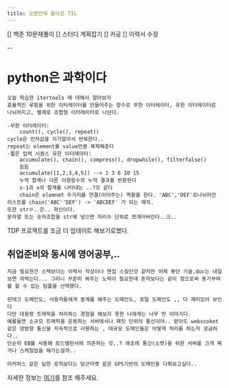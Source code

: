```yaml
---
title: 오랜만에 돌아온 TIL
---
```


[] 백준 10문제풀이
[] 스터디 계획잡기
[] 카공
[] 이력서 수정

--

# python은 과학이다

    오늘 학습한 itertools 에 대해서 알아보자
    효율적인 루핑을 위한 이터레이터를 만들어주는 함수로 무한 이터레이터, 유한 이터레이터로 나뉘어지고, 별계로 조합형 이터레이터로 나뉜다.

    -무한 이터레이터:
        count(), cycle(), repeat()
    cycle은 인자값을 지가알아서 반복한다.. 
    repeat는 element를 value만큼 복제해준다
    -짧은 입력 시퀀스 유한 이터레이터:
        accumulate(), chain(), compress(), dropwhile(), filterfalse()
        등등
        accumulate([1,2,3,4,5]) --> 1 3 6 10 15
        누적 합계나 다른 이항함수의 누적 결과를 반환한다
        x-1과 x의 합계를 나타내는 ..?것 같다
        chain은 elemnet 두가지를 연결(이어주는) 역활을 한다. 'ABC','DEF'로나뉘어진 리스트를 chain('ABC''DEF') -> 'ABCDEF' 가 되는 매직.
    또한 strㅇ..은.. 혁신이다.
    문자열 또는 숫자조합을 str에 넣으면 자리수 단위로 쪼개어버린다..크..

 
 
 
TDP 프로젝트를 조금 더 업데이트 해보기로했다.
## 취업준비와 동시에 영어공부,..
    
    지금 필요한건 스택보다는 이력서 작성이나 면접 스킬인것 같지만 어제 봣던 기술,doc는 내일보면 까먹는다... 그러니 꾸준히 봐주는 노력이 필요한데 혼자보다는 같이 함으로써 동기부여를 할 수 있는 팀플을 선택했다.

    핀테크 도메인도, 사용자들에게 중계를 해주는 도메인도, 포털 도메인도 ,, 다 재미있어 보인다 
    다만 대용량 트래픽을 처리하는 경험을 해보지 못한 나에게는 너무 먼 이야기다.
    예를들면 소규모 트래픽을 운용하는 서버에서나 패킷 단위의 통신이야.. 받아도 webscoket 같은 양방향 통신을 지속적으로 사용하는 , 대규모 도메인들은 어떻게 처리를 하는지 궁금하다..
    단순히 EB를 사용해 로드밸런서에 의존하는 것..? 애초에 통신(소켓)을 위한 서버를 크게 짜거나 스케일업을 해가는걸까..

    이커머스 같은 딮한 로직보다는 당근마켓 같은 GPS기반의 도메인을 다뤄보고싶다..
 
자세한 정보는 
[여기](https://docs.python.org/ko/3/library/itertools.html)를 참조 해주세요.
